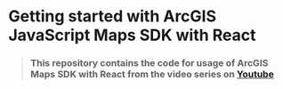 # Getting started with ArcGIS JavaScript Maps SDK with React

> ### This repository contains the code for usage of ArcGIS Maps SDK with React from the video series on [Youtube](https://www.youtube.com/playlist?list=PLWuIuHkoiFq0aR2kD7bWU7rhz8cmbnxZJ "ArcGIS JavaScript Maps SDK with React")


